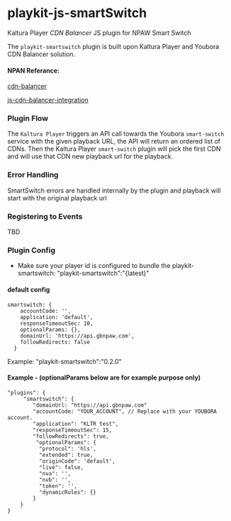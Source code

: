 # playkit-js-smartSwitch

Kaltura Player *CDN Balancer* JS plugin for NPAW Smart Switch

The `playkit-smartswitch` plugin is built upon Kaltura Player and Youbora CDN Balancer solution. 

#### NPAN Referance:
[cdn-balancer](https://documentation.npaw.com/product-guides/docs/cdn-balancer)

[js-cdn-balancer-integration](https://documentation.npaw.com/integration-docs/docs/js-cdn-balancer-integration)


### Plugin Flow 

The `Kaltura Player` triggers an API call towards the Youbora `smart-switch` service with the given playback URL,
the API will return an ordered list of CDNs. Then the Kaltura Player `smart-switch` plugin will pick the first CDN and will use that CDN new playback url for the playback.

### Error Handling

SmartSwitch errors are handled internally by the plugin and playback will start with the original playback url 


### Registering to Events

TBD


### Plugin Config

* Make sure your player id is configured to bundle the playkit-smartswitch: "playkit-smartswitch":"{latest}"

#### default config

```
smartswitch: {
    accountCode: '',
    application: 'default',
    responseTimeoutSec: 10,
    optionalParams: {},
    domainUrl: 'https://api.gbnpaw.com',
    followRedirects: false
  }
```


Example:
"playkit-smartswitch":"0.2.0"


#### Example - (optionalParams below are for example purpose only)
```
"plugins": { 
     "smartswitch": {
        "domainUrl: "https://api.gbnpaw.com"
        "accountCode: "YOUR_ACCOUNT", // Replace with your YOUBORA account.
        "application": "KLTR test",
        "responseTimeoutSec": 15,
        "followRedirects": true,
         "optionalParams": {
          "protocol": 'hls',
          "extended": true,
          "originCode": 'default',
          "live": false,
          "nva": '',
          "nvb": '',
          "token": '',
          "dynamicRules": {}
        }
    }
}
```    



